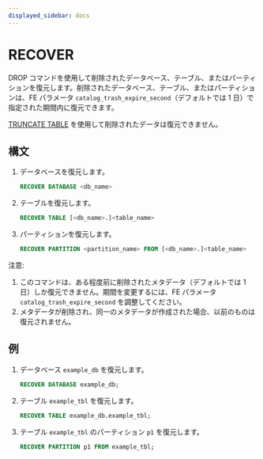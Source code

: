```yaml
---
displayed_sidebar: docs
---
```


# RECOVER

DROP コマンドを使用して削除されたデータベース、テーブル、またはパーティションを復元します。削除されたデータベース、テーブル、またはパーティションは、FE パラメータ `catalog_trash_expire_second`（デフォルトでは 1 日）で指定された期間内に復元できます。

[TRUNCATE TABLE](../table_bucket_part_index/TRUNCATE_TABLE.md) を使用して削除されたデータは復元できません。

## 構文

1. データベースを復元します。

    ```sql
    RECOVER DATABASE <db_name>
    ```

2. テーブルを復元します。

    ```sql
    RECOVER TABLE [<db_name>.]<table_name>
    ```

3. パーティションを復元します。

    ```sql
    RECOVER PARTITION <partition_name> FROM [<db_name>.]<table_name>
    ```

注意:

1. このコマンドは、ある程度前に削除されたメタデータ（デフォルトでは 1 日）しか復元できません。期間を変更するには、FE パラメータ `catalog_trash_expire_second` を調整してください。
2. メタデータが削除され、同一のメタデータが作成された場合、以前のものは復元されません。

## 例

1. データベース `example_db` を復元します。

    ```sql
    RECOVER DATABASE example_db;
    ```

2. テーブル `example_tbl` を復元します。

    ```sql
    RECOVER TABLE example_db.example_tbl;
    ```

3. テーブル `example_tbl` のパーティション `p1` を復元します。

    ```sql
    RECOVER PARTITION p1 FROM example_tbl;
    ```